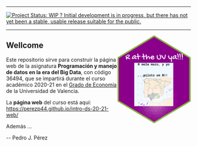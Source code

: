 
<!-- README.md is generated from README.Rmd. Please edit that file -->

<!-- badges: start -->

<!-- badges: end -->

------------------------------------------------------------------------

[![Project Status: WIP ? Initial development is in progress, but there has not yet been a stable, usable release suitable for the public.](http://www.repostatus.org/badges/latest/wip.svg)](http://www.repostatus.org/#wip)

------------------------------------------------------------------------


<img src="/imagenes/mola-mazo.png" align="right" width="200" height="240"/>


## Wellcome

Este repositorio sirve para construir la página web de la asignatura **Programación y manejo de datos en la era del Big Data**, con código 36494, que se impartirá durante el curso académico 2020-21 en el [Grado de Economía](https://www.uv.es/uvweb/universidad/es/estudios-grado/oferta-grados/oferta-grados/grado-economia-1285846094474/Titulacio.html?id=1285847455792) de la Universidad de Valencia.

La **página web** del curso está aquí: <https://perezp44.github.io/intro-ds-20-21-web/>

Además ...

-- Pedro J. Pérez


